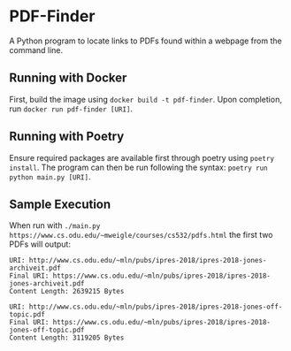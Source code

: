 # PDF-Finder
A Python program to locate links to PDFs found within a webpage from the command line.

## Running with Docker
First, build the image using `docker build -t pdf-finder`.
Upon completion, run `docker run pdf-finder [URI]`.

## Running with Poetry
Ensure required packages are available first through poetry using `poetry install`.
The program can then be run following the syntax: `poetry run python main.py [URI]`.

## Sample Execution
When run with `./main.py https://www.cs.odu.edu/~mweigle/courses/cs532/pdfs.html` the first
two PDFs will output:
```
URI: http://www.cs.odu.edu/~mln/pubs/ipres-2018/ipres-2018-jones-archiveit.pdf
Final URI: https://www.cs.odu.edu/~mln/pubs/ipres-2018/ipres-2018-jones-archiveit.pdf
Content Length: 2639215 Bytes

URI: http://www.cs.odu.edu/~mln/pubs/ipres-2018/ipres-2018-jones-off-topic.pdf
Final URI: https://www.cs.odu.edu/~mln/pubs/ipres-2018/ipres-2018-jones-off-topic.pdf
Content Length: 3119205 Bytes
```
